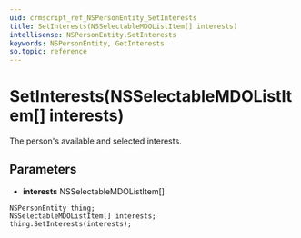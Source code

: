 ```yaml
---
uid: crmscript_ref_NSPersonEntity_SetInterests
title: SetInterests(NSSelectableMDOListItem[] interests)
intellisense: NSPersonEntity.SetInterests
keywords: NSPersonEntity, GetInterests
so.topic: reference
---
```


# SetInterests(NSSelectableMDOListItem[] interests)

The person's available and selected interests.

## Parameters

* **interests** NSSelectableMDOListItem[]

```crmscript
NSPersonEntity thing;
NSSelectableMDOListItem[] interests;
thing.SetInterests(interests);
```

